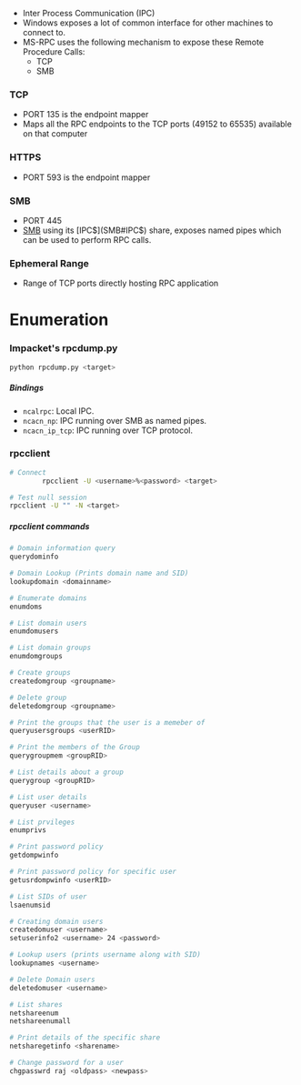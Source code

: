 - Inter Process Communication (IPC)
- Windows exposes a lot of common interface for other machines to connect to.
- MS-RPC uses the following mechanism to expose these Remote Procedure Calls:
	- TCP
	- SMB
### TCP
- PORT 135 is the endpoint mapper
- Maps all the RPC endpoints to the TCP ports (49152 to 65535) available on that computer
### HTTPS
- PORT 593 is the endpoint mapper 
### SMB
- PORT 445
- [SMB](SMB.md) using its [IPC$](SMB#IPC$) share, exposes named pipes which can be used to perform RPC calls.
### Ephemeral Range
- Range of TCP ports directly hosting RPC application

# Enumeration
### Impacket's rpcdump.py
```bash
python rpcdump.py <target>
```
##### Bindings
- `ncalrpc`: Local IPC.
- `ncacn_np`: IPC running over SMB as named pipes.
- `ncacn_ip_tcp`: IPC running over TCP protocol.

### rpcclient
```bash
# Connect
		rpcclient -U <username>%<password> <target>

# Test null session
rpcclient -U "" -N <target>
```
##### rpcclient commands
```bash
# Domain information query
querydominfo

# Domain Lookup (Prints domain name and SID)
lookupdomain <domainname>

# Enumerate domains
enumdoms

# List domain users
enumdomusers

# List domain groups
enumdomgroups

# Create groups
createdomgroup <groupname>

# Delete group
deletedomgroup <groupname>

# Print the groups that the user is a memeber of
queryusersgroups <userRID>

# Print the members of the Group
querygroupmem <groupRID>

# List details about a group
querygroup <groupRID>

# List user details
queryuser <username>

# List prvileges
enumprivs

# Print password policy
getdompwinfo

# Print password policy for specific user
getusrdompwinfo <userRID>

# List SIDs of user
lsaenumsid

# Creating domain users
createdomuser <username>
setuserinfo2 <username> 24 <password>

# Lookup users (prints username along with SID)
lookupnames <username>

# Delete Domain users
deletedomuser <username>

# List shares
netshareenum
netshareenumall

# Print details of the specific share
netsharegetinfo <sharename>

# Change password for a user
chgpasswrd raj <oldpass> <newpass>
```